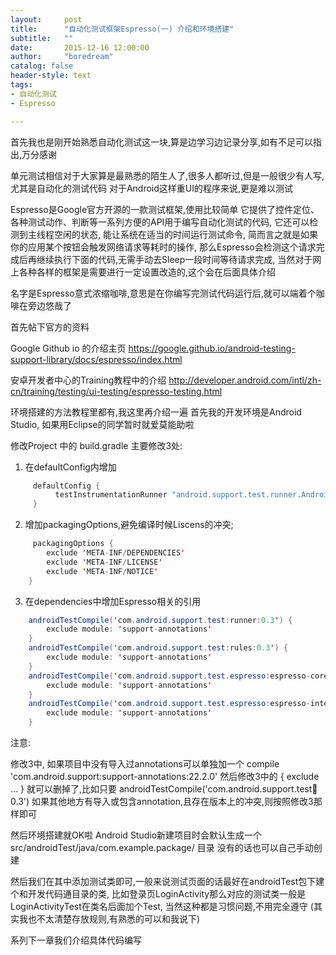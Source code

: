 ```yaml
---
layout:     post
title:      "自动化测试框架Espresso(一) 介绍和环境搭建"
subtitle:   ""
date:       2015-12-16 12:00:00
author:     "boredream"
catalog: false
header-style: text
tags:
- 自动化测试
- Espresso

---
```


首先我也是刚开始熟悉自动化测试这一块,算是边学习边记录分享,如有不足可以指出,万分感谢

单元测试相信对于大家算是最熟悉的陌生人了,很多人都听过,但是一般很少有人写,尤其是自动化的测试代码
对于Android这样重UI的程序来说,更是难以测试

Espresso是Google官方开源的一款测试框架,使用比较简单
它提供了控件定位、各种测试动作、判断等一系列方便的API用于编写自动化测试的代码,
它还可以检测到主线程空闲的状态, 能让系统在适当的时间运行测试命令,
简而言之就是如果你的应用某个按钮会触发网络请求等耗时的操作,
那么Espresso会检测这个请求完成后再继续执行下面的代码,无需手动去Sleep一段时间等待请求完成,
当然对于网上各种各样的框架是需要进行一定设置改造的,这个会在后面具体介绍

名字是Espresso意式浓缩咖啡,意思是在你编写完测试代码运行后,就可以端着个咖啡在旁边悠哉了

首先帖下官方的资料

Google Github io 的介绍主页
https://google.github.io/android-testing-support-library/docs/espresso/index.html

安卓开发者中心的Training教程中的介绍
http://developer.android.com/intl/zh-cn/training/testing/ui-testing/espresso-testing.html

环境搭建的方法教程里都有,我这里再介绍一遍
首先我的开发环境是Android Studio, 如果用Eclipse的同学暂时就爱莫能助啦

修改Project 中的 build.gradle 主要修改3处:

1) 在defaultConfig内增加
```java
     defaultConfig {
          testInstrumentationRunner "android.support.test.runner.AndroidJUnitRunner"
     }
```
2) 增加packagingOptions,避免编译时候Liscens的冲突;
```java
     packagingOptions {
        exclude 'META-INF/DEPENDENCIES'
        exclude 'META-INF/LICENSE'
        exclude 'META-INF/NOTICE'
    }
```
3) 在dependencies中增加Espresso相关的引用
```java
    androidTestCompile('com.android.support.test:runner:0.3') {
        exclude module: 'support-annotations'
    }
    androidTestCompile('com.android.support.test:rules:0.3') {
        exclude module: 'support-annotations'
    }
    androidTestCompile('com.android.support.test.espresso:espresso-core:2.2') {
        exclude module: 'support-annotations'
    }
    androidTestCompile('com.android.support.test.espresso:espresso-intents:2.2') {
        exclude module: 'support-annotations'
    }
```
注意:

修改3中, 如果项目中没有导入过annotations可以单独加一个
compile 'com.android.support:support-annotations:22.2.0'
然后修改3中的 { exclude ... } 就可以删掉了,比如只要
androidTestCompile('com.android.support.test:runner:0.3')
如果其他地方有导入或包含annotation,且存在版本上的冲突,则按照修改3那样即可


然后环境搭建就OK啦
Android Studio新建项目时会默认生成一个 src/androidTest/java/com.example.package/ 目录
没有的话也可以自己手动创建

然后我们在其中添加测试类即可,一般来说测试页面的话最好在androidTest包下建个和开发代码通目录的类,
比如登录页LoginActivity那么对应的测试类一般是LoginActivityTest在类名后面加个Test,
当然这种都是习惯问题,不用完全遵守 (其实我也不太清楚存放规则,有熟悉的可以和我说下)


系列下一章我们介绍具体代码编写
